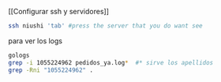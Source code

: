 

[[Configurar ssh y servidores]]

```bash
ssh niushi 'tab' #press the server that you do want see
```

para ver los logs

```bash
gologs
grep -i 1055224962 pedidos_ya.log*  #* sirve los apellidos
grep -Rni "1055224962" .
```